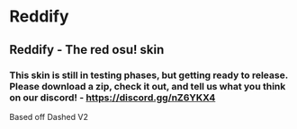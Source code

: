 # Reddify

## Reddify - The red osu! skin

### This skin is still in testing phases, but getting ready to release. Please download a zip, check it out, and tell us what you think on our discord! - https://discord.gg/nZ6YKX4

Based off Dashed V2
